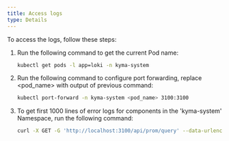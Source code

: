 ```yaml
---
title: Access logs
type: Details
---
```


To access the logs, follow these steps:

1. Run the following command to get the current Pod name:

   ```bash
   kubectl get pods -l app=loki -n kyma-system
   ```

2. Run the following command to configure port forwarding, replace <pod_name> with output of previous command:

   ```bash
   kubectl port-forward -n kyma-system <pod_name> 3100:3100
   ```

3. To get first 1000 lines of error logs for components in the 'kyma-system' Namespace, run the following command:

   ```bash
   curl -X GET -G 'http://localhost:3100/api/prom/query' --data-urlencode 'query={namespace="kyma-system"}' --data-urlencode 'limit=1000' --data-urlencode 'regexp=error'
   ```
